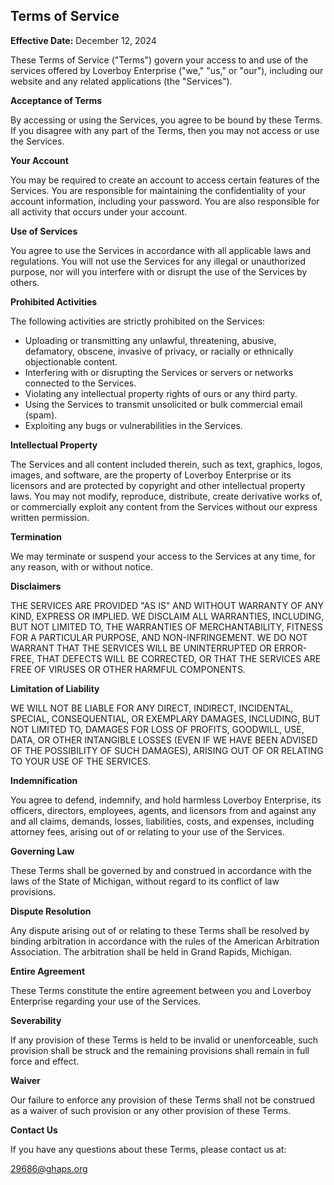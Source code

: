 ## Terms of Service

**Effective Date:** December 12, 2024

These Terms of Service ("Terms") govern your access to and use of the services offered by Loverboy Enterprise ("we," "us," or "our"), including our website and any related applications (the "Services").

**Acceptance of Terms**

By accessing or using the Services, you agree to be bound by these Terms. If you disagree with any part of the Terms, then you may not access or use the Services.

**Your Account**

You may be required to create an account to access certain features of the Services. You are responsible for maintaining the confidentiality of your account information, including your password. You are also responsible for all activity that occurs under your account.

**Use of Services**

You agree to use the Services in accordance with all applicable laws and regulations. You will not use the Services for any illegal or unauthorized purpose, nor will you interfere with or disrupt the use of the Services by others.

**Prohibited Activities**

The following activities are strictly prohibited on the Services:

* Uploading or transmitting any unlawful, threatening, abusive, defamatory, obscene, invasive of privacy, or racially or ethnically objectionable content.
* Interfering with or disrupting the Services or servers or networks connected to the Services.
* Violating any intellectual property rights of ours or any third party.
* Using the Services to transmit unsolicited or bulk commercial email (spam).
* Exploiting any bugs or vulnerabilities in the Services.

**Intellectual Property**

The Services and all content included therein, such as text, graphics, logos, images, and software, are the property of Loverboy Enterprise or its licensors and are protected by copyright and other intellectual property laws. You may not modify, reproduce, distribute, create derivative works of, or commercially exploit any content from the Services without our express written permission.

**Termination**

We may terminate or suspend your access to the Services at any time, for any reason, with or without notice.

**Disclaimers**

THE SERVICES ARE PROVIDED "AS IS" AND WITHOUT WARRANTY OF ANY KIND, EXPRESS OR IMPLIED. WE DISCLAIM ALL WARRANTIES, INCLUDING, BUT NOT LIMITED TO, THE WARRANTIES OF MERCHANTABILITY, FITNESS FOR A PARTICULAR PURPOSE, AND NON-INFRINGEMENT. WE DO NOT WARRANT THAT THE SERVICES WILL BE UNINTERRUPTED OR ERROR-FREE, THAT DEFECTS WILL BE CORRECTED, OR THAT THE SERVICES ARE FREE OF VIRUSES OR OTHER HARMFUL COMPONENTS.

**Limitation of Liability**

WE WILL NOT BE LIABLE FOR ANY DIRECT, INDIRECT, INCIDENTAL, SPECIAL, CONSEQUENTIAL, OR EXEMPLARY DAMAGES, INCLUDING, BUT NOT LIMITED TO, DAMAGES FOR LOSS OF PROFITS, GOODWILL, USE, DATA, OR OTHER INTANGIBLE LOSSES (EVEN IF WE HAVE BEEN ADVISED OF THE POSSIBILITY OF SUCH DAMAGES), ARISING OUT OF OR RELATING TO YOUR USE OF THE SERVICES.

**Indemnification**

You agree to defend, indemnify, and hold harmless Loverboy Enterprise, its officers, directors, employees, agents, and licensors from and against any and all claims, demands, losses, liabilities, costs, and expenses, including attorney fees, arising out of or relating to your use of the Services.

**Governing Law**

These Terms shall be governed by and construed in accordance with the laws of the State of Michigan, without regard to its conflict of law provisions.

**Dispute Resolution**

Any dispute arising out of or relating to these Terms shall be resolved by binding arbitration in accordance with the rules of the American Arbitration Association. The arbitration shall be held in Grand Rapids, Michigan.

**Entire Agreement**

These Terms constitute the entire agreement between you and Loverboy Enterprise regarding your use of the Services.

**Severability**

If any provision of these Terms is held to be invalid or unenforceable, such provision shall be struck and the remaining provisions shall remain in full force and effect.

**Waiver**

Our failure to enforce any provision of these Terms shall not be construed as a waiver of such provision or any other provision of these Terms.

**Contact Us**

If you have any questions about these Terms, please contact us at:

29686@ghaps.org
